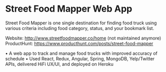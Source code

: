 # Street Food Mapper Web App

Street Food Mapper is one single destination for finding food truck using various criteria including food category, status, and your bookmark list.

Website: http://www.streetfoodmapper.co/home (not maintained anymore)
ProductHunt: https://www.producthunt.com/posts/street-food-mapper


•	A web app to track and manage food trucks with improved accuracy of schedule
•	Used React, Redux, Angular, Spring, MongoDB, Yelp/Twitter APIs, delivered HiFi UX/UI, and deployed on Heroku

